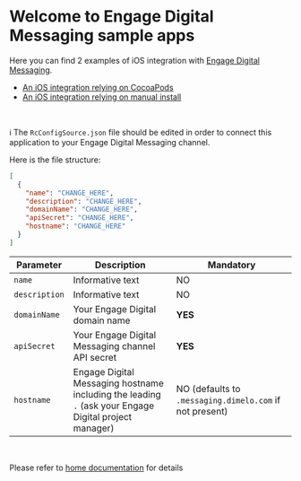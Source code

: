 # Welcome to Engage Digital Messaging sample apps

Here you can find 2 examples of iOS integration with [Engage Digital Messaging](http://mobile-messaging.dimelo.com).

- [An iOS integration relying on CocoaPods](https://github.com/ringcentral-tutorials/engage-digital-messaging-ios-demo/tree/master/CocoaPods%20Install)
- [An iOS integration relying on manual install](https://github.com/ringcentral-tutorials/engage-digital-messaging--ios-demo/tree/master/Manual%20Install)

<br>

ℹ️ The `RcConfigSource.json` file should be edited in order to connect this application to your Engage Digital Messaging channel.

Here is the file structure:
```json
[
  {
    "name": "CHANGE_HERE",
    "description": "CHANGE_HERE",
    "domainName": "CHANGE_HERE",
    "apiSecret": "CHANGE_HERE",
    "hostname": "CHANGE_HERE"
  }
]
```

| Parameter     | Description                                                                                           | Mandatory                                               |
| ------------- | ----------------------------------------------------------------------------------------------------- | ------------------------------------------------------- |
| `name`        | Informative text                                                                                      | NO                                                      |
| `description` | Informative text                                                                                      | NO                                                      |
| `domainName`  | Your Engage Digital domain name                                                                       | **YES**                                                 |
| `apiSecret`   | Your Engage Digital Messaging channel API secret                                                      | **YES**                                                 |
| `hostname`    | Engage Digital Messaging hostname including the leading `.` (ask your Engage Digital project manager) | NO (defaults to `.messaging.dimelo.com` if not present) |

<br>

Please refer to [home documentation](http://mobile-messaging.dimelo.com) for details
